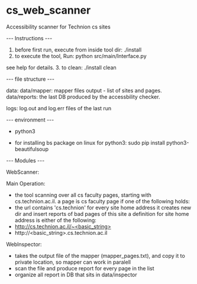 # cs_web_scanner
Accessibility scanner for Technion cs sites



--- Instructions ---

1. before first run, execute from inside tool dir:
	./install
2. to execute the tool, Run:
	python src/main/Interface.py

see help for details.
3. to clean:
	./install clean


--- file structure ---

data:
data/mapper: mapper files output - list of sites and pages.
data/reports: the last DB produced by the accessbility checker.

logs:
 log.out and log.err files of the last run



--- environment ---

- python3

- for installing bs package on linux for python3:
    sudo pip install python3-beautifulsoup

--- Modules ---

WebScanner:

Main Operation:
* the tool scanning over all cs faculty pages, starting with cs.technion.ac.il.
	a page is cs faculty page if one of the following holds:
 * the url contains 'cs.technion' 
	for every site home address it creates new dir and insert reports of bad pages of this site
	a definition for site home address is either of the following:
 * http://cs.technion.ac.il/~<basic_string>
 * http://<basic_string>.cs.technion.ac.il


WebInspector:

*  takes the output file of the mapper (mapper_pages.txt), and copy
	it to private location, so mapper can work in paralell
* scan the file and produce report for every page in the list
* organize all report in DB that sits in data/inspector

